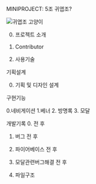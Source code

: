 MINIPROJECT: 5조 귀엽조?


![귀엽조 고양이](https://github.com/user-attachments/assets/0a5f1745-290a-4ea1-8542-98da0201287e)


0. 프로젝트 소개

1. Contributor

2. 사용기술


기획설계

0. 기획 및 디자인 설계


구현기능

0.네비게이션
1.베너
2. 방명록
3. 모달


개발기록
0. 
전
후
1. 버그
전
후
2. 파이어베이스
전
후

3. 모달관련버그해결
전
후

4. 파일구조
